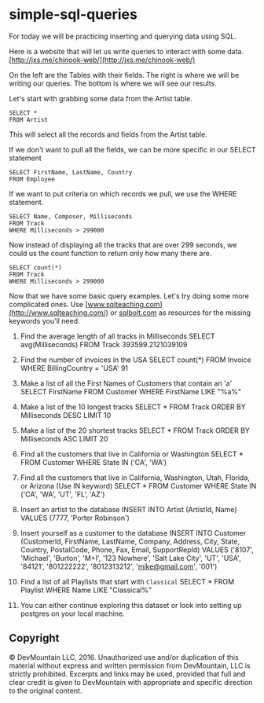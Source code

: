 # simple-sql-queries

For today we will be practicing inserting and querying data using SQL.

Here is a website that will let us write queries to interact with some data.  [http://jxs.me/chinook-web/](http://jxs.me/chinook-web/)

On the left are the Tables with their fields.  The right is where we will be writing our queries.  The bottom is where we will see our results.  

Let's start with grabbing some data from the Artist table.

```
SELECT *
FROM Artist
```

This will select all the records and fields from the Artist table.  

If we don't want to pull all the fields, we can be more specific in our SELECT statement

```
SELECT FirstName, LastName, Country
FROM Employee
```

If we want to put criteria on which records we pull, we use the WHERE statement.

```
SELECT Name, Composer, Milliseconds
FROM Track
WHERE Milliseconds > 299000
```
Now instead of displaying all the tracks that are over 299 seconds, we could us the count function to return only how many there are.  

```
SELECT count(*)
FROM Track
WHERE Milliseconds > 299000
```

Now that we have some basic query examples.  Let's try doing some more complicated ones.
Use [www.sqlteaching.com](http://www.sqlteaching.com/) or [sqlbolt.com](http://sqlbolt.com/) as resources for the missing keywords you'll need.

1. Find the average length of all tracks in Milliseconds
  SELECT avg(Milliseconds) FROM Track
  393599.2121039109

2. Find the number of invoices in the USA
SELECT count(*) FROM Invoice
WHERE BillingCountry = 'USA'
91

3. Make a list of all the First Names of Customers that contain an 'a'
SELECT FirstName FROM Customer
WHERE FirstName LIKE "%a%"

4. Make a list of the 10 longest tracks
SELECT * FROM Track
ORDER BY Milliseconds DESC
LIMIT 10

5. Make a list of the 20 shortest tracks
SELECT * FROM Track
ORDER BY Milliseconds ASC
LIMIT 20

6. Find all the customers that live in California or Washington
SELECT * FROM Customer
WHERE State IN ('CA', 'WA')

7. Find all the customers that live in California, Washington, Utah, Florida, or Arizona (Use IN keyword)
SELECT * FROM Customer
WHERE State IN ('CA', 'WA', 'UT', 'FL', 'AZ')

8. Insert an artist to the database
INSERT INTO Artist (ArtistId, Name)
VALUES (7777, 'Porter Robinson')

9. Insert yourself as a customer to the database
INSERT INTO Customer (CustomerId, FirstName, LastName, Company, Address, City, State, Country, PostalCode, Phone, Fax, Email, SupportRepId)
VALUES ('8107', 'Michael', 'Burton', 'M+I', '123 Nowhere', 'Salt Lake City', 'UT', 'USA', '84121', '801222222', '8012313212', 'mike@gmail.com', '001')

10. Find a list of all Playlists that start with `Classical`
SELECT * FROM Playlist
WHERE Name LIKE "Classical%"

11. You can either continue exploring this dataset or look into setting up postgres on your local machine.



## Copyright

© DevMountain LLC, 2016. Unauthorized use and/or duplication of this material without express and written permission from DevMountain, LLC is strictly prohibited. Excerpts and links may be used, provided that full and clear credit is given to DevMountain with appropriate and specific direction to the original content.
